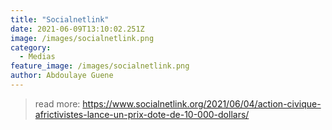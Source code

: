 ```yaml
---
title: "Socialnetlink"
date: 2021-06-09T13:10:02.251Z
image: /images/socialnetlink.png
category:
  - Medias
feature_image: /images/socialnetlink.png
author: Abdoulaye Guene
---
```

>read more: https://www.socialnetlink.org/2021/06/04/action-civique-africtivistes-lance-un-prix-dote-de-10-000-dollars/